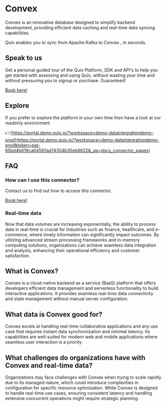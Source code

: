 <!--[tech-name]-->
# Convex

<!--[blurb-about-tech]-->
Convex is an innovative database designed to simplify backend development, providing efficient data caching and real-time data syncing capabilities.

Quix enables you to sync from Apache Kafka <span id="to_or_from">to</span> <span id="techname">Convex</span> , in seconds.

## Speak to us

Get a personal guided tour of the Quix Platform, SDK and API's to help you get started with assessing and using Quix, without wasting your time and without pressuring you to signup or purchase. Guaranteed!

[Book here!](https://quix.io/book-a-demo)

## Explore

If you prefer to explore the platform in your own time then have a look at our readonly environment

👉[https://portal.demo.quix.io/?workspace=demo-dataintegrationdemo-prod](https://portal.demo.quix.io/?workspace=demo-dataintegrationdemo-prod&token=pat-65bd4b619ca64597ad74354b35eb8622&_ga=docs_connector_pages)

## FAQ 

### How can I use this connector?

Contact us to find out how to access this connector.

[Book here!](https://quix.io/book-a-demo)

### Real-time data

Now that data volumes are increasing exponentially, the ability to process data in real-time is crucial for industries such as finance, healthcare, and e-commerce, where timely information can significantly impact outcomes. By utilizing advanced stream processing frameworks and in-memory computing solutions, organizations can achieve seamless data integration and analysis, enhancing their operational efficiency and customer satisfaction.

## What is <span id="techname">Convex</span>?

<!--[tech-seo-text]-->
Convex is a cloud-native backend as a service (BaaS) platform that offers developers efficient data management and serverless functionality to build interactive applications. It provides seamless real-time data connectivity and state management without manual server configuration.

## What data is <span id="techname">Convex</span> good for?

<!--[tech-data-seo-text]-->
Convex excels at handling real-time collaborative applications and any use case that requires instant data synchronization and minimal latency. Its capabilities are well-suited for modern web and mobile applications where seamless user interaction is a priority.

## What challenges do organizations have with <span id="techname">Convex</span> and real-time data?

<!--[tech-challenges-seo-text]-->
Organizations may face challenges with Convex when trying to scale rapidly due to its managed nature, which could introduce complexities in configuration for specific resource optimization. While Convex is designed to handle real-time use cases, ensuring consistent latency and handling extensive concurrent operations might require strategic planning.